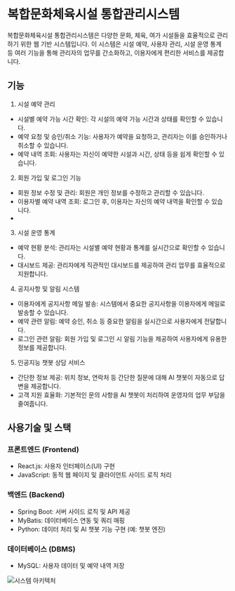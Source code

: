 # 복합문화체육시설 통합관리시스템
복합문화체육시설 통합관리시스템은 다양한 문화, 체육, 여가 시설들을 효율적으로 관리하기 위한 웹 기반 시스템입니다.
이 시스템은 시설 예약, 사용자 관리, 시설 운영 통계 등 여러 기능을 통해 관리자의 업무를 간소화하고, 이용자에게 편리한 서비스를 제공합니다.

## 기능
1. 시설 예약 관리
* 시설별 예약 가능 시간 확인: 각 시설의 예약 가능 시간과 상태를 확인할 수 있습니다.
* 예약 요청 및 승인/취소 기능: 사용자가 예약을 요청하고, 관리자는 이를 승인하거나 취소할 수 있습니다.
* 예약 내역 조회: 사용자는 자신이 예약한 시설과 시간, 상태 등을 쉽게 확인할 수 있습니다.

2. 회원 가입 및 로그인 기능
* 회원 정보 수정 및 관리: 회원은 개인 정보를 수정하고 관리할 수 있습니다.
* 이용자별 예약 내역 조회: 로그인 후, 이용자는 자신의 예약 내역을 확인할 수 있습니다.
* 
3. 시설 운영 통계
* 예약 현황 분석: 관리자는 시설별 예약 현황과 통계를 실시간으로 확인할 수 있습니다.
* 대시보드 제공: 관리자에게 직관적인 대시보드를 제공하여 관리 업무를 효율적으로 지원합니다.

4. 공지사항 및 알림 시스템
* 이용자에게 공지사항 메일 발송: 시스템에서 중요한 공지사항을 이용자에게 메일로 발송할 수 있습니다.
* 예약 관련 알림: 예약 승인, 취소 등 중요한 알림을 실시간으로 사용자에게 전달합니다.
* 로그인 관련 알림: 회원 가입 및 로그인 시 알림 기능을 제공하여 사용자에게 유용한 정보를 제공합니다.

5. 인공지능 챗봇 상담 서비스
* 간단한 정보 제공: 위치 정보, 연락처 등 간단한 질문에 대해 AI 챗봇이 자동으로 답변을 제공합니다.
* 고객 지원 효율화: 기본적인 문의 사항을 AI 챗봇이 처리하여 운영자의 업무 부담을 줄여줍니다.

## 사용기술 및 스택
### 프론트엔드 (Frontend)
* React.js: 사용자 인터페이스(UI) 구현
* JavaScript: 동적 웹 페이지 및 클라이언트 사이드 로직 처리

### 백엔드 (Backend)
* Spring Boot: 서버 사이드 로직 및 API 제공
* MyBatis: 데이터베이스 연동 및 쿼리 매핑
* Python: 데이터 처리 및 AI 챗봇 기능 구현 (예: 챗봇 엔진)

### 데이터베이스 (DBMS)
* MySQL: 사용자 데이터 및 예약 내역 저장

![시스템 아키텍처](https://eastern-citrus-892.notion.site/image/https%3A%2F%2Fprod-files-secure.s3.us-west-2.amazonaws.com%2Fef6770bf-b843-4e72-8526-4e51c7ebf7b9%2Fcfecd989-d84c-495d-b66e-6b4602dfeff1%2Fsmarty_%25EB%25B3%25B5%25ED%2595%25A9%25EB%25AC%25B8%25ED%2599%2594_%25EC%25B2%25B4%25EC%259C%25A1%25EC%258B%259C%25EC%2584%25A4_%25ED%2586%25B5%25ED%2595%25A9%25EA%25B4%2580%25EB%25A6%25AC_%25EC%258B%259C%25EC%258A%25A4%25ED%2585%259C.png?table=block&id=16f0573b-9fca-8056-b9d3-fd5bca6ea495&spaceId=ef6770bf-b843-4e72-8526-4e51c7ebf7b9&width=2000&userId=&cache=v2)
